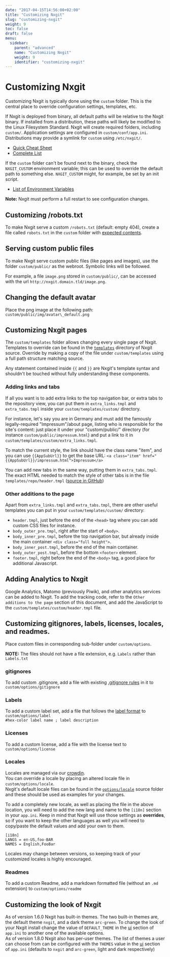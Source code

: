 ```yaml
---
date: "2017-04-15T14:56:00+02:00"
title: "Customizing Nxgit"
slug: "customizing-nxgit"
weight: 9
toc: false
draft: false
menu:
  sidebar:
    parent: "advanced"
    name: "Customizing Nxgit"
    weight: 9
    identifier: "customizing-nxgit"
---
```


# Customizing Nxgit

Customizing Nxgit is typically done using the `custom` folder. This is the central
place to override configuration settings, templates, etc.

If Nxgit is deployed from binary, all default paths will be relative to the Nxgit
binary. If installed from a distribution, these paths will likely be modified to
the Linux Filesystem Standard. Nxgit will create required folders, including `custom/`.
Application settings are configured in `custom/conf/app.ini`. Distributions may
provide a symlink for `custom` using `/etc/nxgit/`.

- [Quick Cheat Sheet](https://docs.nxgit.io/en-us/config-cheat-sheet/)
- [Complete List](https://github.com/khulnasoft/nxgit/blob/master/custom/conf/app.ini.sample)

If the `custom` folder can't be found next to the binary, check the `NXGIT_CUSTOM`
environment variable; this can be used to override the default path to something else.
`NXGIT_CUSTOM` might, for example, be set by an init script.

- [List of Environment Variables](https://docs.nxgit.io/en-us/specific-variables/)

**Note:** Nxgit must perform a full restart to see configuration changes.

## Customizing /robots.txt

To make Nxgit serve a custom `/robots.txt` (default: empty 404), create a file called
`robots.txt` in the `custom` folder with [expected contents](http://www.robotstxt.org/).

## Serving custom public files

To make Nxgit serve custom public files (like pages and images), use the folder
`custom/public/` as the webroot. Symbolic links will be followed.

For example, a file `image.png` stored in `custom/public/`, can be accessed with
the url `http://nxgit.domain.tld/image.png`.

## Changing the default avatar

Place the png image at the following path: `custom/public/img/avatar\_default.png`

## Customizing Nxgit pages

The `custom/templates` folder allows changing every single page of Nxgit. Templates
to override can be found in the [`templates`](https://github.com/khulnasoft/nxgit/tree/master/templates) directory of Nxgit source. Override by
making a copy of the file under `custom/templates` using a full path structure
matching source.

Any statement contained inside `{{` and `}}` are Nxgit's template syntax and
shouldn't be touched without fully understanding these components.

### Adding links and tabs

If all you want is to add extra links to the top navigation bar, or extra tabs to the repository view, you can put them in `extra_links.tmpl` and `extra_tabs.tmpl` inside your `custom/templates/custom/` directory.

For instance, let's say you are in Germany and must add the famously legally-required "Impressum"/about page, listing who is responsible for the site's content:
just place it under your "custom/public/" directory (for instance `custom/public/impressum.html`) and put a link to it in `custom/templates/custom/extra_links.tmpl`.

To match the current style, the link should have the class name "item", and you can use `{{AppSubUrl}}` to get the base URL:
`<a class="item" href="{{AppSubUrl}}/impressum.html">Impressum</a>`

You can add new tabs in the same way, putting them in `extra_tabs.tmpl`.
The exact HTML needed to match the style of other tabs is in the file
`templates/repo/header.tmpl`
([source in GitHub](https://github.com/khulnasoft/nxgit/blob/master/templates/repo/header.tmpl))

### Other additions to the page

Apart from `extra_links.tmpl` and `extra_tabs.tmpl`, there are other useful templates you can put in your `custom/templates/custom/` directory:

- `header.tmpl`, just before the end of the `<head>` tag where you can add custom CSS files for instance.
- `body_outer_pre.tmpl`, right after the start of `<body>`.
- `body_inner_pre.tmpl`, before the top navigation bar, but already inside the main container `<div class="full height">`.
- `body_inner_post.tmpl`, before the end of the main container.
- `body_outer_post.tmpl`, before the bottom `<footer>` element.
- `footer.tmpl`, right before the end of the `<body>` tag, a good place for additional Javascript.

## Adding Analytics to Nxgit

Google Analytics, Matomo (previously Piwik), and other analytics services can be added to Nxgit. To add the tracking code, refer to the `Other additions to the page` section of this document, and add the JavaScript to the `custom/templates/custom/header.tmpl` file.

## Customizing gitignores, labels, licenses, locales, and readmes.

Place custom files in corresponding sub-folder under `custom/options`.

**NOTE:** The files should not have a file extension, e.g. `Labels` rather than `Labels.txt`

### gitignores

To add custom .gitignore, add a file with existing [.gitignore rules](https://git-scm.com/docs/gitignore) in it to `custom/options/gitignore`

### Labels

To add a custom label set, add a file that follows the [label format](https://github.com/khulnasoft/nxgit/blob/master/options/label/Default) to `custom/options/label`  
`#hex-color label name ; label description`

### Licenses

To add a custom license, add a file with the license text to `custom/options/license`

### Locales

Locales are managed via our [crowdin](https://crowdin.com/project/nxgit).  
You can override a locale by placing an altered locale file in `custom/options/locale`.  
Nxgit's default locale files can be found in  the [`options/locale`](https://github.com/khulnasoft/nxgit/tree/master/options/locale) source folder and these should be used as examples for your changes.  
  
To add a completely new locale, as well as placing the file in the above location, you will need to add the new lang and name to the `[i18n]` section in your `app.ini`. Keep in mind that Nxgit will use those settings as **overrides**, so if you want to keep the other languages as well you will need to copy/paste the default values and add your own to them.

```
[i18n]
LANGS = en-US,foo-BAR
NAMES = English,FooBar
```

Locales may change between versions, so keeping track of your customized locales is highly encouraged.

### Readmes

To add a custom Readme, add a markdown formatted file (without an `.md` extension) to `custom/options/readme`

## Customizing the look of Nxgit

As of version 1.6.0 Nxgit has built-in themes. The two built-in themes are, the default theme `nxgit`, and a dark theme `arc-green`. To change the look of your Nxgit install change the value of `DEFAULT_THEME` in the [ui](https://docs.nxgit.io/en-us/config-cheat-sheet/#ui-ui) section of `app.ini` to another one of the available options.  
As of version 1.8.0 Nxgit also has per-user themes. The list of themes a user can choose from can be configured with the `THEMES` value in the [ui](https://docs.nxgit.io/en-us/config-cheat-sheet/#ui-ui) section of `app.ini` (defaults to `nxgit` and `arc-green`, light and dark respectively)
